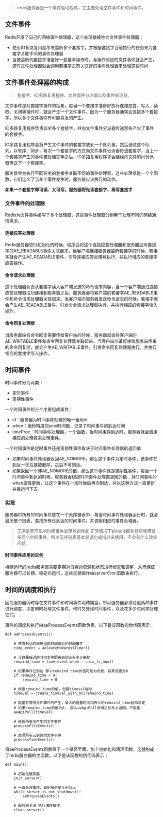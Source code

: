 >redis服务器是一个事件驱动程序，它主要处理文件事件和时间事件。

## 文件事件

Redis开发了自己的网络事件处理器，这个处理器被称为文件事件处理器：

* 使用IO多路复用程序来监听多个套接字，并根据套接字目前执行的任务来为套接字关联不同的事件处理器
* 当被监听的套接字准备好一些基本操作时，与操作对应的文件事件就会产生，这时文件处理器就会调用套接字之前关联好的事件处理器来处理这些时间

## 文件事件处理器的构成

> 套接字、IO多路复用程序、文件事件分派器以及事件处理器。

文件事件是对套接字操作的抽象，每当一个套接字准备好执行连接应答、写入、读取、关闭等操作时，就会产生一个文件事件，因为一个服务器通常会连接多个套接字，所以多个文件事件有可能并发的产生。

IO多路复用程序负责监听多个套接字，并向文件事件分派器传送那些产生了事件的套接字。

IO多路复用程序会将产生文件事件的套接字放到一个队列里，然后通过这个队列，以有序、同步，每次一个套接字的方式向文件事件分派器传送套接字，当上一个套接字产生的事件被处理完毕之后，IO多路复用程序才会继续向文件时间分派器传送下一个套接字。

服务器会为执行不同任务的套接字关联不同的事件处理器，这些处理器是一个个函数，它们定义了当某个事件发生时，服务器应该执行的动作。

**如果一个套接字即可读、又可写，服务器将先读套接字、再写套接字**

### 文件事件的处理器

Redis为文件事件编写了多个处理器，这些事件处理器分别用于处理不同的网络通信需求。

#### 连接应答处理器

Redis服务器进行初始化的时候，程序会将这个连接应答处理器和服务器监听套接字的AE_READABLE事件关联起来，当客户端连接服务器监听套接字的时候，套接字就会产生AE_READABLE事件，引导连接应答处理器执行，并执行相应的套接字应答操作。

#### 命令请求处理器

这个处理器负责从套接字读入客户端发送的命令请求内容，当一个客户端通过连接应答处理器成功连接到服务器之后，服务器会将客户端的套接字AE_READABLE事件和命令请求处理器关联起来，当客户端向服务器发送命令请求的时候，套接字就会产生AE_READABLE事件，引发命令请求处理器执行，并执行相应的套接字读入操作。

#### 命令回复处理器

当服务器端有命令回复需要传给客户端的时候，服务器就会将客户端的AE_WRITABLE事件和命令回复处理器关联起来，当客户端准备好接收服务端传来的命令回复时，就会产生AE_WRITABLE事件，引发命令回复处理器执行，并执行相应的套接字写入操作。

## 时间事件

时间事件分为两类：

* 定时事件
* 周期性事件

一个时间事件的三个主要组成属性：

* id：服务器为时间事件创建的唯一全局id
* when：毫秒精度的unix时间戳，记录了时间事件的到达时间
* timeProc：时间事件处理器，一个函数，当时间事件到达时，服务器就会调用相应的处理器来处理事件。

一个时间事件是定时事件还是周期性事件取决于时间事件处理器的返回值

* 如果时间事件处理器返回AE_NOMORE，那么这个事件为定时事件，该事件在到达一次后就被删除，之后不可到达。
* 如果返回一个非AE_NOMORE的值，那么这个事件就是周期性事件，每当一个时间事件到达的时候，服务器会根据时间事件处理器返回的值，对时间事件的when属性更新，让这个事件在一段时候后再次到达，并以这种方式一直更新并且运行下去。

### 实现

服务器将所有的时间事件放在一个无序链表中，每当时间事件处理器运行时，就会遍历整个链表，查找所有已到达的时间事件，并调用相应的事件处理器。

>无序链表不影响时间事件处理器的性能
>正常情况下的redis服务器只使用最多两个时间事件，所以无序链表基本是退化成指针来使用，不会有什么效率问题。

#### 时间事件应用的实例

持续运行的redis服务器需要定期对自身的资源和状态进行检查和调整，从而保证服务器可以长期、稳定的运行，这些定期操作由serverCron函数来执行。

## 时间的调度和执行

因为服务器同时存在文件事件和时间事件两种类型，所以服务器必须对这两种事件进行调度，决定何时处理文件事件，何时又处理时间事件，以及花多少时间来处理它们。

事件的调度和执行由aeProcessEvents函数负责，以下是该函数的伪代码表示：

    def aeProcessEvents():
		
		# 获取到达时间离当前时间最近的时间事件
		time_event = aeSearchNearestTimer()
		
		# 计算最接近的时间事件距离到达还有多少毫秒
		remaind_time = time_event.when - unix_ts_now()

		# 如果事件已到达 那么remaind_time的值可能为负数，将其设置为0
		if remaind_time < 0:
			remaind_time = 0

		# 根据remaind_time的值，创建timeval结构
		timeval = create_timeval_with_ms(remaind_time)

		# 阻塞并等待文件事件的产生，最大的阻塞时间由传入的remaind_time结构决定
		# 如果remaind_time的值为0， 那么aeApiPoll调用之后马上返回，不阻塞
		aeApiPoll(timeval)

		# 处理所有已产生的文件事件
		processFileEvents()

		# 处理所有已到达的文件事件
		processTimeEvents()


将aeProcessEvents函数置于一个循环里面，加上初始化和清理函数，这就构成了redis服务器的主函数，以下是该函数的伪代码表示：

	def main():
		
		# 初始化服务器
		init_server()

		# 一直处理事件，直到服务器关闭为止
		while server_is_not_shutdown():
			aeProcessEvents()

		# 服务器关闭 执行清理操作
		clean_server()


